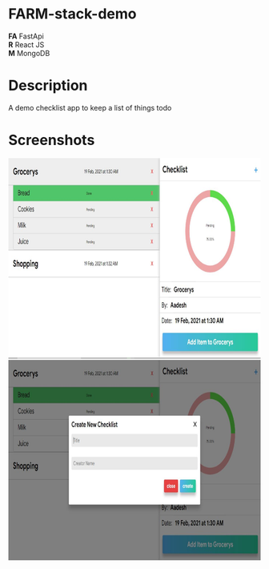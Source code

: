 # FARM-stack-demo
<b>FA</b> FastApi <br/>
<b>R</b> React JS <br/>
<b>M</b> MongoDB <br/>

# Description
A demo checklist app to keep a list of things todo

# Screenshots
<img src="screenshots/dashboard.jpg" height="400" width="auto">
<img src="screenshots/add_new.JPG" height="400" width="auto">
